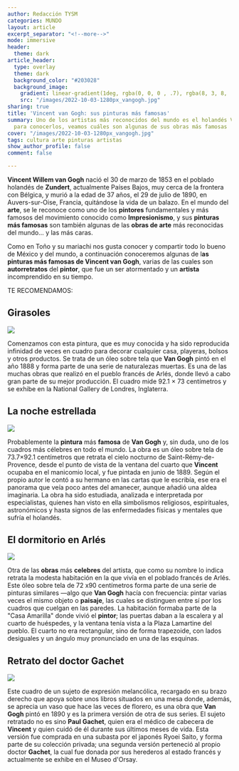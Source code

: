 ```yaml
---
author: Redacción TYSM
categories: MUNDO
layout: article
excerpt_separator: "<!--more-->"
mode: immersive
header:
  theme: dark
article_header:
  type: overlay
  theme: dark
  background_color: "#203028"
  background_image:
    gradient: linear-gradient(1deg, rgba(0, 0, 0 , .7), rgba(8, 3, 8, .9))
    src: "/images/2022-10-03-1280px_vangogh.jpg"
sharing: true
title: 'Vincent van Gogh: sus pinturas más famosas'
summary: Uno de los artistas más reconocidos del mundo es el holandés Vincen van Gogh;
  para conocerlos, veamos cuáles son algunas de sus obras más famosas
cover: "/images/2022-10-03-1280px_vangogh.jpg"
tags: cultura arte pinturas artistas
show_author_profile: false
comment: false

---
```

**Vincent Willem van Gogh** nació el 30 de marzo de 1853 en el poblado holandés de **Zundert**, actualmente Países Bajos, muy cerca de la frontera con Bélgica, y murió a la edad de 37 años, el 29 de julio de 1890, en Auvers-sur-Oise, Francia, quitándose la vida de un balazo. En el mundo del **arte**, se le reconoce como uno de los **pintores** fundamentales y más famosos del movimiento conocido como **Impresionismo**, y sus **pinturas más famosas** son también algunas de las **obras de arte** más reconocidas del mundo… y las más caras.

Como en Toño y su mariachi nos gusta conocer y compartir todo lo bueno de México y del mundo, a continuación conoceremos algunas de l**as pinturas más famosas de Vincent van Gogh**, varias de las cuales son **autorretratos** del **pintor**, que fue un ser atormentado y un **artista** incomprendido en su tiempo.

TE RECOMENDAMOS:

## Girasoles

![](https://upload.wikimedia.org/wikipedia/commons/thumb/9/9d/Vincent_van_Gogh_-_Sunflowers_-_VGM_F458.jpg/781px-Vincent_van_Gogh_-_Sunflowers_-_VGM_F458.jpg)

Comenzamos con esta pintura, que es muy conocida y ha sido reproducida infinidad de veces en cuadro para decorar cualquier casa, playeras, bolsos y otros productos. Se trata de un óleo sobre tela que **Van Gogh** pintó en el año 1888 y forma parte de una serie de naturalezas muertas. Es una de las muchas obras que realizó en el pueblo francés de Arlés, donde llevó a cabo gran parte de su mejor producción. El cuadro mide 92.1 × 73 centímetros y se exhibe en la National Gallery de Londres, Inglaterra.

## La noche estrellada

![](https://upload.wikimedia.org/wikipedia/commons/thumb/e/ea/Van_Gogh_-_Starry_Night_-_Google_Art_Project.jpg/970px-Van_Gogh_-_Starry_Night_-_Google_Art_Project.jpg)

Probablemente la **pintura** más **famosa** de **Van Gogh** y, sin duda, uno de los cuadros más célebres en todo el mundo. La obra es un óleo sobre tela de 73.7×92.1 centímetros que retrata el cielo nocturno de Saint-Rémy-de-Provence, desde el punto de vista de la ventana del cuarto que **Vincent** ocupaba en el manicomio local, y fue pintada en junio de 1889. Según el propio autor le contó a su hermano en las cartas que le escribía, ese era el panorama que veía poco antes del amanecer, aunque añadió una aldea imaginaria. La obra ha sido estudiada, analizada e interpretada por especialistas, quienes han visto en ella simbolismos religiosos, espirituales, astronómicos y hasta signos de las enfermedades físicas y mentales que sufría el holandés.

## El dormitorio en Arlés

![](https://upload.wikimedia.org/wikipedia/commons/thumb/7/76/Vincent_van_Gogh_-_De_slaapkamer_-_Google_Art_Project.jpg/968px-Vincent_van_Gogh_-_De_slaapkamer_-_Google_Art_Project.jpg)

Otra de las **obras** más **celebres** del artista, que como su nombre lo indica retrata la modesta habitación en la que vivía en el poblado francés de Arlés. Este óleo sobre tela de 72 x90 centímetros forma parte de una serie de pinturas similares —algo que **Van Gogh** hacía con frecuencia: pintar varias veces el mismo objeto o **paisaje**, las cuales se distinguen entre sí por los cuadros que cuelgan en las paredes. La habitación formaba parte de la "Casa Amarilla" donde vivió el **pintor**; las puertas daban a la escalera y al cuarto de huéspedes, y la ventana tenía vista a la Plaza Lamartine del pueblo. El cuarto no era rectangular, sino de forma trapezoide, con lados desiguales y un ángulo muy pronunciado en una de las esquinas.

## Retrato del doctor Gachet

![](https://upload.wikimedia.org/wikipedia/commons/1/1e/Portrait_of_Dr._Gachet.jpg)

Este cuadro de un sujeto de expresión melancólica, recargado en su brazo derecho que apoya sobre unos libros situados en una mesa donde, además, se aprecia un vaso que hace las veces de florero, es una obra que **Van Gogh** pintó en 1890 y es la primera versión de otra de sus series. El sujeto retratado no es sino **Paul Gachet**, quien era el médico de cabecera de **Vincent** y quien cuidó de él durante sus últimos meses de vida. Esta versión fue comprada en una subasta por el japonés Ryoei Saito, y forma parte de su colección privada; una segunda versión perteneció al propio doctor **Gachet**, la cual fue donada por sus herederos al estado francés y actualmente se exhibe en el Museo d'Orsay.